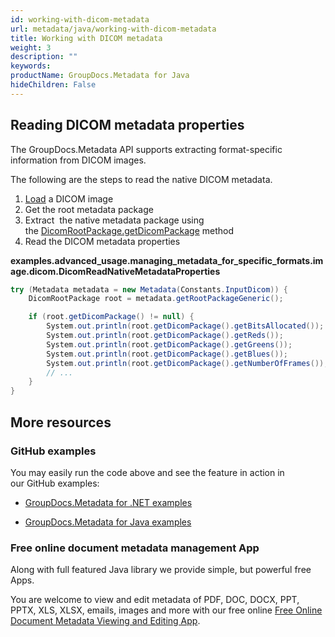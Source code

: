 ```yaml
---
id: working-with-dicom-metadata
url: metadata/java/working-with-dicom-metadata
title: Working with DICOM metadata
weight: 3
description: ""
keywords: 
productName: GroupDocs.Metadata for Java
hideChildren: False
---
```

## Reading DICOM metadata properties

The GroupDocs.Metadata API supports extracting format-specific information from DICOM images.

The following are the steps to read the native DICOM metadata.

1.  [Load](Loading%2Bfiles.html) a DICOM image
2.  Get the root metadata package
3.  Extract  the native metadata package using the [DicomRootPackage.getDicomPackage](https://apireference.groupdocs.com/metadata/java/com.groupdocs.metadata.core/DicomRootPackage#getDicomPackage()) method
4.  Read the DICOM metadata properties

**examples.advanced\_usage.managing\_metadata\_for\_specific\_formats.image.dicom.DicomReadNativeMetadataProperties**

```csharp
try (Metadata metadata = new Metadata(Constants.InputDicom)) {
	DicomRootPackage root = metadata.getRootPackageGeneric();

	if (root.getDicomPackage() != null) {
		System.out.println(root.getDicomPackage().getBitsAllocated());
		System.out.println(root.getDicomPackage().getReds());
		System.out.println(root.getDicomPackage().getGreens());
		System.out.println(root.getDicomPackage().getBlues());
		System.out.println(root.getDicomPackage().getNumberOfFrames());
		// ...
	}
}
```

## More resources

### GitHub examples

You may easily run the code above and see the feature in action in our GitHub examples:

*   [GroupDocs.Metadata for .NET examples](https://github.com/groupdocs-metadata/GroupDocs.Metadata-for-.NET)
    
*   [GroupDocs.Metadata for Java examples](https://github.com/groupdocs-metadata/GroupDocs.Metadata-for-Java)
    

### Free online document metadata management App

Along with full featured Java library we provide simple, but powerful free Apps.

You are welcome to view and edit metadata of PDF, DOC, DOCX, PPT, PPTX, XLS, XLSX, emails, images and more with our free online [Free Online Document Metadata Viewing and Editing App](https://products.groupdocs.app/metadata).
